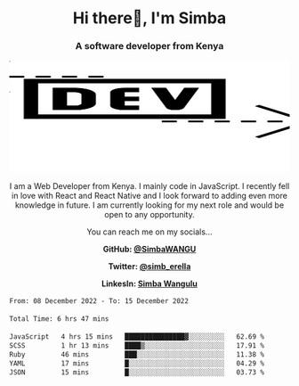 
<h1 align="center"> Hi there👋, I'm Simba</h1>
<h3 align="center">A software developer from Kenya</h3>

<img src="/arrow-svgrepo-com.svg" margin="auto" width="100%" height="200px">


<p align="center">I am a Web Developer from Kenya. I mainly code in JavaScript. I recently fell in love with React and React Native and I look forward to adding even more knowledge in future. I am currently looking for my next role and would be open to any opportunity.</p>

<p align="center">You can reach me on my socials... </p>

<div align="center">

__<p>  GitHub: [@SimbaWANGU](https://github.com/SimbaWANGU)__  </p>
__<p> Twitter: [@simb_erella](https://twitter.com/simb_erella)__ </p>
__<p> LinkesIn: [Simba Wangulu](https://www.linkedin.com/in/simba-wangulu/)__ </p>

</div>

<!--START_SECTION:waka-->

```text
From: 08 December 2022 - To: 15 December 2022

Total Time: 6 hrs 47 mins

JavaScript   4 hrs 15 mins   ███████████████▓░░░░░░░░░   62.69 %
SCSS         1 hr 13 mins    ████▒░░░░░░░░░░░░░░░░░░░░   17.91 %
Ruby         46 mins         ███░░░░░░░░░░░░░░░░░░░░░░   11.38 %
YAML         17 mins         █░░░░░░░░░░░░░░░░░░░░░░░░   04.29 %
JSON         15 mins         █░░░░░░░░░░░░░░░░░░░░░░░░   03.73 %
```

<!--END_SECTION:waka-->
